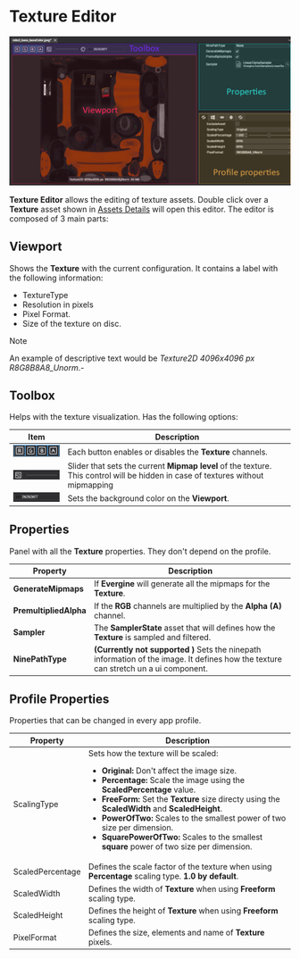 # Texture Editor

![Texture Editor](Images/textureEditorHighlight.png)

**Texture Editor** allows the editing of texture assets.  Double click over a **Texture** asset shown in [Assets Details](../../evergine_studio/interface.md) will open this editor. The editor is composed of 3 main parts:

## Viewport
Shows the **Texture** with the current configuration. It contains a label with the following information:

- TextureType
- Resolution in pixels
- Pixel Format.
- Size of the texture on disc.

> [!NOTE]
> An example of descriptive text would be _Texture2D 4096x4096 px R8G8B8A8_Unorm_.-


## Toolbox
Helps with the texture visualization. Has the following options:

| Item | Description |
| ---- | ----------- |
| ![channel selector](Images/toolboxChannelSelector.png) | Each button enables or disables the **Texture** channels. |
| ![mipmapp selector](Images/toolboxMipmapping.png) | Slider that sets the current **Mipmap level** of the texture. This control will be hidden in case of textures without mipmapping |
| ![background selector](Images/toolboxBackground.png) | Sets the background color on the **Viewport**. |

## Properties
Panel with all the **Texture** properties. They don't depend on the profile.

| Property | Description |
|----------|-------------|
| **GenerateMipmaps** | If **Evergine** will generate all the mipmaps for the **Texture**.
| **PremultipliedAlpha** | If the **RGB** channels are multiplied by the **Alpha (A)** channel.
| **Sampler** | The **SamplerState** asset that will defines how the **Texture** is sampled and filtered.
| **NinePathType**| **(Currently not supported )** Sets the ninepath information of the image. It defines how the texture can stretch un a ui component.

## Profile Properties
Properties that can be changed in every app profile.

| Property | Description |
|----------|-------------|
| ScalingType | Sets how the texture will be scaled: <ul><li>**Original:** Don't affect the image size.</li><li>**Percentage:** Scale the image using the **ScaledPercentage** value.</li><li>**FreeForm:** Set the **Texture** size directy using the **ScaledWidth** and **ScaledHeight**.</li><li>**PowerOfTwo:** Scales to the smallest power of two size per dimension.</li><li>**SquarePowerOfTwo:** Scales to the smallest **square** power of two size per dimension.</li></ul> |
| ScaledPercentage | Defines the scale factor of the texture when using **Percentage** scaling type. **1.0 by default**.
| ScaledWidth | Defines the width of **Texture** when using  **Freeform** scaling type.
| ScaledHeight | Defines the height of **Texture** when using  **Freeform** scaling type.
| PixelFormat | Defines the size, elements and name of **Texture** pixels.

